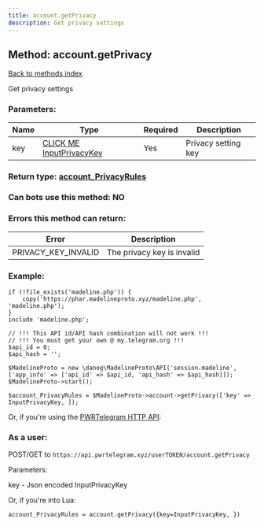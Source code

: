 ```yaml
---
title: account.getPrivacy
description: Get privacy settings
---
```

## Method: account.getPrivacy  
[Back to methods index](index.md)


Get privacy settings

### Parameters:

| Name     |    Type       | Required | Description |
|----------|---------------|----------|-------------|
|key|[CLICK ME InputPrivacyKey](../types/InputPrivacyKey.md) | Yes|Privacy setting key|


### Return type: [account\_PrivacyRules](../types/account_PrivacyRules.md)

### Can bots use this method: **NO**


### Errors this method can return:

| Error    | Description   |
|----------|---------------|
|PRIVACY_KEY_INVALID|The privacy key is invalid|


### Example:


```
if (!file_exists('madeline.php')) {
    copy('https://phar.madelineproto.xyz/madeline.php', 'madeline.php');
}
include 'madeline.php';

// !!! This API id/API hash combination will not work !!!
// !!! You must get your own @ my.telegram.org !!!
$api_id = 0;
$api_hash = '';

$MadelineProto = new \danog\MadelineProto\API('session.madeline', ['app_info' => ['api_id' => $api_id, 'api_hash' => $api_hash]]);
$MadelineProto->start();

$account_PrivacyRules = $MadelineProto->account->getPrivacy(['key' => InputPrivacyKey, ]);
```

Or, if you're using the [PWRTelegram HTTP API](https://pwrtelegram.xyz):



### As a user:

POST/GET to `https://api.pwrtelegram.xyz/userTOKEN/account.getPrivacy`

Parameters:

key - Json encoded InputPrivacyKey




Or, if you're into Lua:

```
account_PrivacyRules = account.getPrivacy({key=InputPrivacyKey, })
```

